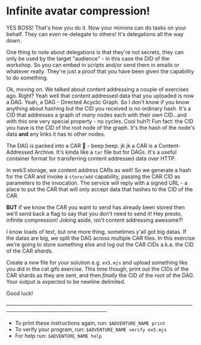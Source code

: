 # Infinite avatar compression!

YES BOSS! That's how you do it. Now your minions can do tasks on your behalf. They can even re-delegate to others! It's delegations all the way down.

One thing to note about delegations is that they're not secrets, they can only be used by the target "audience" - in this case the DID of the workshop. So you can embed in scripts and/or send them in emails or whatever really. They're just a proof that you have been given the capability to do something.

Ok, moving on. We talked about content addressing a couple of exercises ago. Right? Yeah well that content addressed data that you uploaded is now a DAG. Yeah, a DAG - Directed Acyclic Graph. So I don't know if you know anything about hashing but the CID you received is no ordinary hash. It's a CID that addresses a graph of _many_ nodes each with their _own_ CID...and with this one very special property - no cycles. Cool huh?! Fun fact: the CID you have is the CID of the root node of the graph. It's the hash of the node's data **and** any links it has to other nodes.

The DAG is packed into a CAR 🚗 - beep beep. jk jk a CAR is a Content-Addressed Archive. It's kinda like a `tar` file but for DAGs. It's a useful container format for transferring content addressed data over HTTP.

In web3.storage, we content address CARs as well! So we generate a hash for the CAR and invoke a `store/add` capability, passing the CAR CID as parameters to the invocation. The service will reply with a signed URL - a place to put the CAR that will only accept data that hashes to the CID of the CAR.

**BUT** if we know the CAR you want to send has already been stored then we'll send back a flag to say that you don't need to send it! Hey presto, infinite compression! Joking aside, isn't content addressing awesome?!

I know loads of text, but one more thing, sometimes y'all got big datas. If the datas are big, we split the DAG across multiple CAR files. In this exercise we're going to store something else and log out the CAR CIDs a.k.a. the CID of the CAR _shards_.

Create a _new_ file for your solution e.g. `ex5.mjs` and upload something like you did in the cat gifs exercise. This time though, print out the CIDs of the CAR shards as they are sent, and then _finally_ the CID of the root of the DAG. Your output is expected to be newline delimited.

Good luck!

─────────────────────────────────────────────────────────────────────────────
* To print these instructions again, run: `$ADVENTURE_NAME print`
* To verify your program, run: `$ADVENTURE_NAME verify ex5.mjs`
* For help run: `$ADVENTURE_NAME help`
